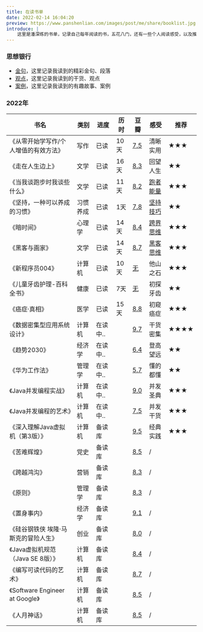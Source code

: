 ```yaml
---
title: 在读书单
date: 2022-02-14 16:04:20
preview: https://www.panshenlian.com/images/post/me/share/booklist.jpg
introduce: |
    这里是潘深练的书单，记录自己每年阅读的书，五花八门，还有一些个人阅读感受，以及推荐阅读指数。
---
```



### 思想银行

- [金句](/viewpoint/)，这里记录我读到的精彩金句、段落
- [观点](/viewpoint/)，这里记录我读到的干货、观点
- [案例](/viewpoint/)，这里记录我读到的有趣故事、案例

### 2022年 

|书名|类别|进度|历时|豆瓣|感受|推荐|
| ---- | ---- | ---- | ---- | ---- | ---- | ---- |
|《从零开始学写作/个人增值的有效方法》|写作|已读|10天|[7.5](https://book.douban.com/subject/30266255/)|清晰实用|**★★★**|
|《走在人生边上》|文学|已读|16天|[8.3](https://book.douban.com/subject/26855800/)|回望人生|**★★**|
|《当我谈跑步时我谈些什么》|文学|已读|11天|[8.2](https://book.douban.com/subject/3369600/)|[跑者能量](/2022/05/18/weekly-7/)|**★★★**|
|《坚持，一种可以养成的习惯》|习惯养成|已读|1天|[7.8](https://book.douban.com/subject/26771587/)|[坚持技巧](/2022/05/18/weekly-7/)|**★★**|
|《暗时间》|心理学|已读|14天|[8.4](https://book.douban.com/subject/6709809/)|[跨界思维](/2022/07/01/book-001-dark-time/)|**★★★**|
|《黑客与画家》|文学|已读|14天|[8.7](https://book.douban.com/subject/6021440/)|[黑客思维](/2022/08/13/book-002-hackers-and-painters/)|**★★★**|
|《新程序员004》|计算机|已读|10天|[无](https://book.douban.com/subject/35928464/)|他山之石|**★★★**|
|《儿童牙齿护理-百科全书》|健康|已读|7天|[无](https://book.douban.com/subject/30607924/)|初探牙齿|**★★**|
|《癌症·真相》|医学|已读|15天|[8.8](https://book.douban.com/subject/26592648/)|初窥癌症|**★★★**|
|《数据密集型应用系统设计》|计算机|在读中..||[9.7](https://book.douban.com/subject/30329536/)|干货密集|**★★★★**|
|《趋势2030》|经济学|在读中..||[6.4](https://book.douban.com/subject/35809919/)|登高望远|**★★**|
|《华为工作法》|管理学|在读中..||[5.7](https://book.douban.com/subject/26932497/)|懂的都懂|**★★**|
|《Java并发编程实战》|计算机|在读中..||[9.0](https://book.douban.com/subject/10484692/)|并发圣典|**★★★**|
|《Java并发编程的艺术》|计算机|在读中..||[7.5](https://book.douban.com/subject/26591326/)|并发干货|**★★★**|
|《深入理解Java虚拟机（第3版）》|计算机|备读库||[9.5](https://book.douban.com/subject/34907497/)|经典实践|**★★★**|
|《苦难辉煌》|党史|备读库||[8.5](https://book.douban.com/subject/35177921/)|/||
|《跨越鸿沟》|营销|备读库||[8.3](https://book.douban.com/subject/3320425/)|/||
|《原则》|管理学|备读库||[8.3](https://book.douban.com/subject/27608239/)|/||
|《置身事内》|经济学|备读库||[9.1](https://book.douban.com/subject/35546622/)|/||
|《硅谷钢铁侠 埃隆·马斯克的冒险人生》|创业|备读库||[8.0](https://book.douban.com/subject/26759508/)|/||
|《Java虚拟机规范（Java SE 8版）》|计算机|备读库||[8.4](https://book.douban.com/subject/26418340/)|/||
|《编写可读代码的艺术》|计算机|备读库||[8.7](https://book.douban.com/subject/10797189/)|/||
|《Software Engineer at Google》|计算机|备读库||[8.5](https://book.douban.com/subject/34875994/)|/||
|《人月神话》|计算机|备读库||[8.5](https://book.douban.com/subject/26358448/)|/||

